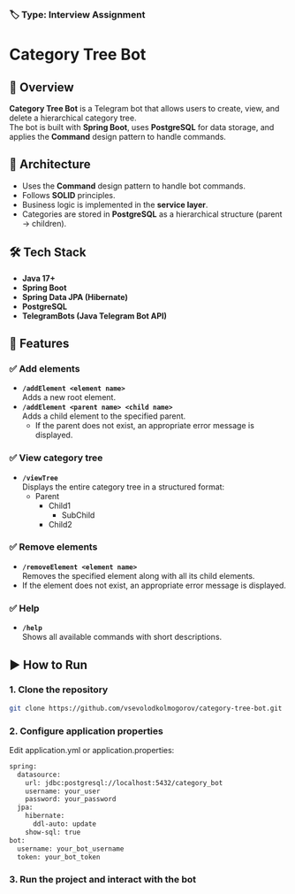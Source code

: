 ### 🏷️ Type: Interview Assignment

# Category Tree Bot

## 📌 Overview

**Category Tree Bot** is a Telegram bot that allows users to create, view, and delete a hierarchical category tree.  
The bot is built with **Spring Boot**, uses **PostgreSQL** for data storage, and applies the **Command** design pattern to handle commands.


## 🧩 Architecture

- Uses the **Command** design pattern to handle bot commands.
- Follows **SOLID** principles.
- Business logic is implemented in the **service layer**.
- Categories are stored in **PostgreSQL** as a hierarchical structure (parent → children).
  

## 🛠️ Tech Stack

- **Java 17+**
- **Spring Boot**
- **Spring Data JPA (Hibernate)**
- **PostgreSQL**
- **TelegramBots (Java Telegram Bot API)**

## 🚀 Features

### ✅ **Add elements**
- **`/addElement <element name>`**  
  Adds a new root element.
- **`/addElement <parent name> <child name>`**  
  Adds a child element to the specified parent.
    - If the parent does not exist, an appropriate error message is displayed.

### ✅ **View category tree**
- **`/viewTree`**  
  Displays the entire category tree in a structured format:  
  - Parent
    - Child1
      - SubChild
    - Child2

### ✅ **Remove elements**
- **`/removeElement <element name>`**  
  Removes the specified element along with all its child elements.
- If the element does not exist, an appropriate error message is displayed.

### ✅ **Help**
- **`/help`**  
  Shows all available commands with short descriptions.


## ▶️ How to Run

### 1. Clone the repository
```bash
git clone https://github.com/vsevolodkolmogorov/category-tree-bot.git
```

### 2. Configure application properties

Edit application.yml or application.properties:

```bash
spring:
  datasource:
    url: jdbc:postgresql://localhost:5432/category_bot
    username: your_user
    password: your_password
  jpa:
    hibernate:
      ddl-auto: update
    show-sql: true
bot:
  username: your_bot_username
  token: your_bot_token
```

### 3. Run the project and interact with the bot

